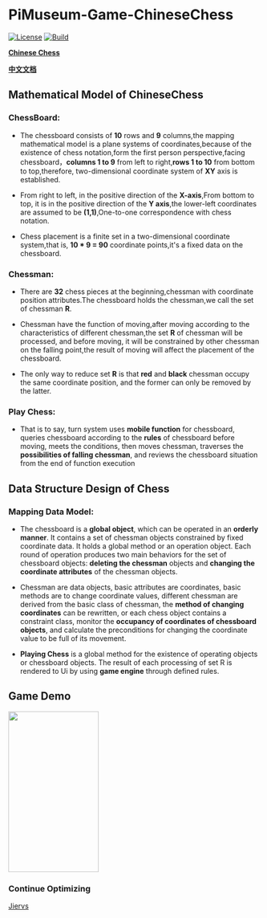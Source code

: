 # PiMuseum-Game-ChineseChess 

[![License](https://img.shields.io/badge/license-Apache%202-green.svg)](https://www.apache.org/licenses/LICENSE-2.0) [![Build](https://travis-ci.org/Pimuseum/pi-game-chinesechess-demo.svg?branch=master)](https://travis-ci.org/Pimuseum/pi-game-chinesechess-client.svg?branch=master)

[**Chinese Chess**](https://en.wikipedia.org/wiki/Xiangqi)

[**中文文档**](https://blog.csdn.net/jiervsvirgil/article/category/9325334)

## Mathematical Model of ChineseChess
### **ChessBoard:**    
* The chessboard consists of **10** rows and **9** columns,the mapping mathematical model is a plane systems of coordinates,because of the existence of chess notation,form the first person perspective,facing chessboard，**columns 1 to 9** from left to right,**rows 1 to 10** from bottom to top,therefore, two-dimensional coordinate system of **XY** axis is established.

* From right to left, in the positive direction of the **X-axis**,From bottom to top, it is in the positive direction of the **Y axis**,the lower-left coordinates are assumed to be **(1,1)**,One-to-one correspondence with chess notation.

* Chess placement is a finite set in a two-dimensional coordinate system,that is, **10 * 9 = 90** coordinate points,it's a fixed data on the chessboard. 

### **Chessman:**  
* There are **32** chess pieces at the beginning,chessman with coordinate position attributes.The chessboard holds the chessman,we call the set of chessman **R**.

* Chessman have the function of moving,after moving according to the characteristics of different chessman,the set **R** of chessman will be processed, and before moving, it will be constrained by other chessman on the falling point,the result of moving will affect the placement of the chessboard. 

* The only way to reduce set **R** is that **red** and **black** chessman occupy the same coordinate position, and the former can only be removed by the latter.

### **Play Chess:**
* That is to say, turn system uses **mobile function** for chessboard, queries chessboard according to the **rules** of chessboard before moving, meets the conditions, then moves chessman, traverses the **possibilities of falling chessman**, and reviews the chessboard situation from the end of function execution 

## Data Structure Design of Chess

### **Mapping Data Model:**

* The chessboard is a **global object**, which can be operated in an **orderly manner**. It contains a set of chessman objects constrained by fixed coordinate data. It holds a global method or an operation object. Each round of operation produces two main behaviors for the set of chessboard objects: **deleting the chessman** objects and **changing the coordinate attributes** of the chessman objects.

* Chessman are data objects, basic attributes are coordinates, basic methods are to change coordinate values, different chessman are derived from the basic class of chessman, the **method of changing coordinates** can be rewritten, or each chess object contains a constraint class, monitor the **occupancy of coordinates of chessboard objects**, and calculate the preconditions for changing the coordinate value to be full of its movement.

* **Playing Chess** is a global method for the existence of operating objects or chessboard objects. The result of each processing of set R is rendered to Ui by using **game engine** through defined rules.

## Game Demo

<img width="180" height="320" src="pimuseum-game-chinesechess.gif"/>

### **Continue Optimizing**  

[Jiervs](https://github.com/Jiervs)

